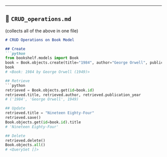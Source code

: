 
---

## 📄 `CRUD_operations.md`
(collects all of the above in one file)

```markdown
# CRUD Operations on Book Model

## Create
```python
from bookshelf.models import Book
book = Book.objects.create(title="1984", author="George Orwell", publication_year=1949)
book
# <Book: 1984 by George Orwell (1949)>

## Retrieve
```python
retrieved = Book.objects.get(id=book.id)
retrieved.title, retrieved.author, retrieved.publication_year
# ('1984', 'George Orwell', 1949)

## Update
retrieved.title = "Nineteen Eighty-Four"
retrieved.save()
Book.objects.get(id=book.id).title
# 'Nineteen Eighty-Four'

## Delete
retrieved.delete()
Book.objects.all()
# <QuerySet []>


